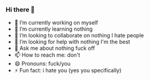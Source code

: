 ### Hi there 👋

- 🔭 I’m currently working on myself
- 🌱 I’m currently learning nothing
- 👯 I’m looking to collaborate on nothing I hate people
- 🤔 I’m looking for help with nothing I'm the best
- 💬 Ask me about nothing fuck off
- 📫 How to reach me: don't
- 😄 Pronouns: fuck/you
- ⚡ Fun fact: i hate you (yes you specifically)

